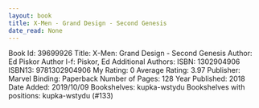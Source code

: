 ```yaml
---
layout: book
title: X-Men - Grand Design - Second Genesis
date_read: None
---
```


Book Id: 39699926
Title: X-Men: Grand Design - Second Genesis
Author: Ed Piskor
Author l-f: Piskor, Ed
Additional Authors: 
ISBN: 1302904906
ISBN13: 9781302904906
My Rating: 0
Average Rating: 3.97
Publisher: Marvel
Binding: Paperback
Number of Pages: 128
Year Published: 2018
Date Added: 2019/10/09
Bookshelves: kupka-wstydu
Bookshelves with positions: kupka-wstydu (#133)

